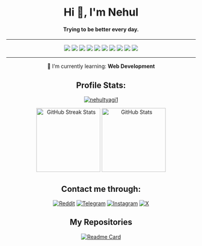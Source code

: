 <div align="center">
 <h1>Hi 👋, I'm Nehul</h1>
 <h4>Trying to be better every day.</h4>
</div>

---

<div align='center'>
 <a href="https://www.python.org" target="_blank" rel="noreferrer"><img src="https://img.shields.io/badge/Python-black?logo=python"></a>
 <a href="https://pandas.pydata.org/" target="_blank" rel="noreferrer"><img src="https://img.shields.io/badge/Pandas-black?logo=pandas"></a>
 <a href="https://www.mysql.com/" target="_blank" rel="noreferrer"><img src="https://img.shields.io/badge/MySQL-black?logo=mysql"></a>
 <a href="https://www.w3.org/html/" target="_blank" rel="noreferrer"><img src="https://img.shields.io/badge/HTML5-black?logo=html5"></a>
 <img src="https://img.shields.io/badge/|-black">
 <a href="https//www.microsoft.com/en-in/windows?r=1" target="_blank" rel="noreferrer"><img src="https://img.shields.io/badge/Windows_11-black?logo=windows"></a>
 <a href="https://www.apple.com/macos/sonoma/" target="_blank" rel="noreferrer"><img src="https://img.shields.io/badge/macOS_Sonoma-black?logo=macos"></a>
 <a href="https://fedoraproject.org/workstation/" target="_blank" rel="noreferrer"><img src="https://img.shields.io/badge/Fedora_Workstation_39-black?logo=fedora"></a>
 <img src="https://img.shields.io/badge/|-black">
 <a href="https://www.photoshop.com/en" target="_blank" rel="noreferrer"><img src="https://img.shields.io/badge/Adobe_Photoshop-black?logo=adobephotoshop"></a>
 
 ---
 🌱 I’m currently learning: **Web Development**

</div>

<div align = "center">

 ## Profile Stats:
 <a href="https://github.com/nehultyagi1" target="_blank" rel="noreferrer"> <img src="https://komarev.com/ghpvc/?username=nehultyagi1&label=Profile%20views&color=0e75b6&style=flat" alt="nehultyagi1" /></a>
 
 <a href="https://github.com/nehultyagi1"><img src="https://github-readme-streak-stats.herokuapp.com/?user=nehultyagi1&theme=ambient_gradient" height="170" alt="GitHub Streak Stats"></a>
 <a href="https://github.com/nehultyagi1" target="_blank" rel="noreferrer"><img src="https://github-readme-stats.vercel.app/api?username=nehultyagi1&show_icons=true&locale=en&rank_icon=github&include_all_commits=true&count_private=true&theme=ambient_gradient" height="170" alt="GitHub Stats" /></a>
</div>


<div align="center">
 
 ## Contact me through:
 <p align="center">
  <a href="https://reddit.com/u/nehultyagi1" target="blank"><img src="https://img.shields.io/badge/u/nehultyagi1-fa937d?logo=reddit&style=for-the-badge" alt="Reddit" /></a>
  <a href="https://t.me/nehultyagi1" target="blank"><img src="https://img.shields.io/badge/@nehultyagi1-lightblue?logo=telegram&style=for-the-badge" alt="Telegram" /></a>
  <a href="https://instagram.com/nehultyagi1" target="blank"><img src="https://img.shields.io/badge/@nehultyagi1-pink?logo=instagram&style=for-the-badge" alt="Instagram" /></a>
  <a href="https://twitter.com/intent/follow?screen_name=iamnehul" target="blank"><img src="https://img.shields.io/badge/@iamnehul-grey?logo=x&style=for-the-badge" alt="X" /></a>
 </p>
</div>

<div align="center">
 
## My Repositories
 [![Readme Card](https://github-readme-stats.vercel.app/api/pin/?username=nehultyagi1&repo=Intel-7260-WiFi-Bluetooth-Driver&theme=ambient_gradient)](https://github.com/nehultyagi1/Intel-7260-WiFi-Bluetooth-Driver)
</div>

<!--

#IGNORE

 <img src="https://img.shields.io/badge/|-black">
 <a href="https://www.photoshop.com/en" target="_blank" rel="noreferrer"><img src="https://img.shields.io/badge/Adobe_Photoshop-black?logo=adobephotoshop"></a>

transparent&text_color=ffffff
> Just a learner 😅

<h3 align="left">Connect with me:</h3>
<p align="left">
<a href="https://twitter.com/iamnehul" target="blank"><img align="center" src="https://raw.githubusercontent.com/rahuldkjain/github-profile-readme-generator/master/src/images/icons/Social/twitter.svg" alt="iamnhul" height="30" width="40" /></a>
<a href="https://instagram.com/nehultyagi1" target="blank"><img align="center" src="https://raw.githubusercontent.com/rahuldkjain/github-profile-readme-generator/master/src/images/icons/Social/instagram.svg" alt="nehultyagi1" height="30" width="40" /></a>
</p>


<h3 align="left">Languages and Tools:</h3>
<p align="left"> <a href="https://www.w3.org/html/" target="_blank" rel="noreferrer"> <img src="https://raw.githubusercontent.com/devicons/devicon/master/icons/html5/html5-original-wordmark.svg" alt="html5" width="40" height="40"/> </a> <a href="https://www.mysql.com/" target="_blank" rel="noreferrer"> <img src="https://raw.githubusercontent.com/devicons/devicon/master/icons/mysql/mysql-original-wordmark.svg" alt="mysql" width="40" height="40"/> </a> <a href="https://pandas.pydata.org/" target="_blank" rel="noreferrer"> <img src="https://raw.githubusercontent.com/devicons/devicon/2ae2a900d2f041da66e950e4d48052658d850630/icons/pandas/pandas-original.svg" alt="pandas" width="40" height="40"/> </a> <a href="https://www.photoshop.com/en" target="_blank" rel="noreferrer"> <img src="https://raw.githubusercontent.com/devicons/devicon/master/icons/photoshop/photoshop-line.svg" alt="photoshop" width="40" height="40"/> </a> <a href="https://www.python.org" target="_blank" rel="noreferrer"> <img src="https://raw.githubusercontent.com/devicons/devicon/master/icons/python/python-original.svg" alt="python" width="40" height="40"/> </a> </p>


[![Readme Card](https://github-readme-stats.vercel.app/api/pin/?username=nehultyagi1&repo=Intel-7260-WiFi-Bluetooth-Driver&theme=transparent&text_color=ffffff)](https://github.com/nehultyagi1/Intel-7260-WiFi-Bluetooth-Driver)


<p><img align="left" src="https://github-readme-stats.vercel.app/api/top-langs?username=nehultyagi1&show_icons=true&locale=en&layout=compact" alt="nehultyagi1" /></p>

<p>&nbsp;<img align="center" src="https://github-readme-stats.vercel.app/api?username=nehultyagi1&show_icons=true&locale=en" alt="nehultyagi1" /></p>

<p><img align="center" src="https://github-readme-streak-stats.herokuapp.com/?user=nehultyagi1&" alt="nehultyagi1" /></p>

<p align="left"> <a href="https://github.com/ryo-ma/github-profile-trophy"><img src="https://github-profile-trophy.vercel.app/?username=nehultyagi1" alt="nehultyagi1" /></a> </p>

<details>
<summary>My top THINGS-TO-RANK</summary>

YOUR TABLE

</details>

<picture>
 <source media="(prefers-color-scheme: dark)" srcset="https://blog.entheosweb.com/wp-content/uploads/2020/09/dark_mode_icons.jpg">
 <source media="(prefers-color-scheme: light)" srcset="https://blog.entheosweb.com/wp-content/uploads/2020/09/dark_mode_icons.jpg">
 <img alt="YOUR-ALT-TEXT" src="YOUR-DEFAULT-IMAGE">
</picture>

| Rank | THING-TO-RANK |
|-----:|---------------|
|     1|               |
|     2|               |
|     3|               |


**nehultyagi1/nehultyagi1** is a ✨ _special_ ✨ repository because its `README.md` (this file) appears on your GitHub profile.

Here are some ideas to get you started:

- 🔭 I’m currently working on ...
- 🌱 I’m currently learning ...
- 👯 I’m looking to collaborate on ...
- 🤔 I’m looking for help with ...
- 💬 Ask me about ...
- 📫 How to reach me: ...
- 😄 Pronouns: ...
- ⚡ Fun fact: ...
-->
